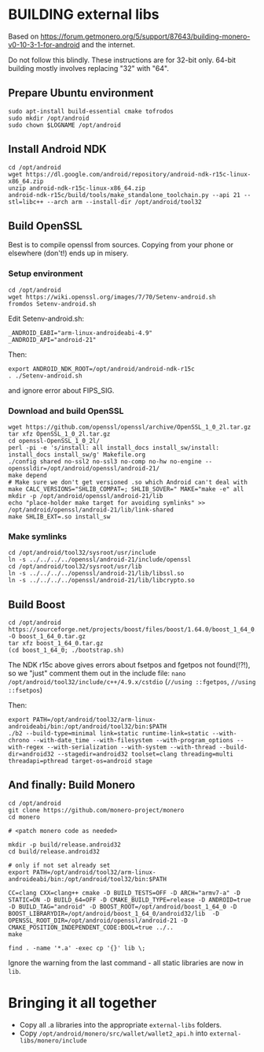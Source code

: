 # BUILDING external libs

Based on https://forum.getmonero.org/5/support/87643/building-monero-v0-10-3-1-for-android and the internet.

Do not follow this blindly. These instructions are for 32-bit only. 64-bit building mostly involves
replacing "32" with "64".

## Prepare Ubuntu environment

```
sudo apt-install build-essential cmake tofrodos
sudo mkdir /opt/android
sudo chown $LOGNAME /opt/android
```

## Install Android NDK
```
cd /opt/android
wget https://dl.google.com/android/repository/android-ndk-r15c-linux-x86_64.zip
unzip android-ndk-r15c-linux-x86_64.zip
android-ndk-r15c/build/tools/make_standalone_toolchain.py --api 21 --stl=libc++ --arch arm --install-dir /opt/android/tool32
```

## Build OpenSSL
Best is to compile openssl from sources. Copying from your phone or elsewhere (don't!) ends up in misery.

### Setup environment
```
cd /opt/android
wget https://wiki.openssl.org/images/7/70/Setenv-android.sh
fromdos Setenv-android.sh
```

Edit Setenv-android.sh:
```
_ANDROID_EABI="arm-linux-androideabi-4.9"
_ANDROID_API="android-21"
```
Then:
```
export ANDROID_NDK_ROOT=/opt/android/android-ndk-r15c
. ./Setenv-android.sh
```
and ignore error about FIPS_SIG.

### Download and build OpenSSL
```
wget https://github.com/openssl/openssl/archive/OpenSSL_1_0_2l.tar.gz
tar xfz OpenSSL_1_0_2l.tar.gz
cd openssl-OpenSSL_1_0_2l/
perl -pi -e 's/install: all install_docs install_sw/install: install_docs install_sw/g' Makefile.org
./config shared no-ssl2 no-ssl3 no-comp no-hw no-engine --openssldir=/opt/android/openssl/android-21/
make depend
# Make sure we don't get versioned .so which Android can't deal with
make CALC_VERSIONS="SHLIB_COMPAT=; SHLIB_SOVER=" MAKE="make -e" all
mkdir -p /opt/android/openssl/android-21/lib
echo "place-holder make target for avoiding symlinks" >> /opt/android/openssl/android-21/lib/link-shared
make SHLIB_EXT=.so install_sw
```

### Make symlinks
```
cd /opt/android/tool32/sysroot/usr/include
ln -s ../../../../openssl/android-21/include/openssl
cd /opt/android/tool32/sysroot/usr/lib
ln -s ../../../../openssl/android-21/lib/libssl.so
ln -s ../../../../openssl/android-21/lib/libcrypto.so
```

## Build Boost
```
cd /opt/android
https://sourceforge.net/projects/boost/files/boost/1.64.0/boost_1_64_0.tar.gz/download -O boost_1_64_0.tar.gz
tar xfz boost_1_64_0.tar.gz
(cd boost_1_64_0; ./bootstrap.sh)
```
The NDK r15c above gives errors about fsetpos and fgetpos not found(!?!), so we "just" comment them out in the include file:
`nano /opt/android/tool32/include/c++/4.9.x/cstdio` (`//using ::fgetpos`, `//using ::fsetpos`)

Then:
```
export PATH=/opt/android/tool32/arm-linux-androideabi/bin:/opt/android/tool32/bin:$PATH
./b2 --build-type=minimal link=static runtime-link=static --with-chrono --with-date_time --with-filesystem --with-program_options --with-regex --with-serialization --with-system --with-thread --build-dir=android32 --stagedir=android32 toolset=clang threading=multi threadapi=pthread target-os=android stage
```

## And finally: Build Monero
```
cd /opt/android
git clone https://github.com/monero-project/monero
cd monero

# <patch monero code as needed>

mkdir -p build/release.android32
cd build/release.android32

# only if not set already set
export PATH=/opt/android/tool32/arm-linux-androideabi/bin:/opt/android/tool32/bin:$PATH

CC=clang CXX=clang++ cmake -D BUILD_TESTS=OFF -D ARCH="armv7-a" -D STATIC=ON -D BUILD_64=OFF -D CMAKE_BUILD_TYPE=release -D ANDROID=true -D BUILD_TAG="android" -D BOOST_ROOT=/opt/android/boost_1_64_0 -D BOOST_LIBRARYDIR=/opt/android/boost_1_64_0/android32/lib  -D OPENSSL_ROOT_DIR=/opt/android/openssl/android-21 -D CMAKE_POSITION_INDEPENDENT_CODE:BOOL=true ../..
make

find . -name '*.a' -exec cp '{}' lib \;
```
Ignore the warning from the last command - all static libraries are now in `lib`.

# Bringing it all together
- Copy all .a libraries into the appropriate `external-libs` folders.
- Copy `/opt/android/monero/src/wallet/wallet2_api.h` into `external-libs/monero/include`
